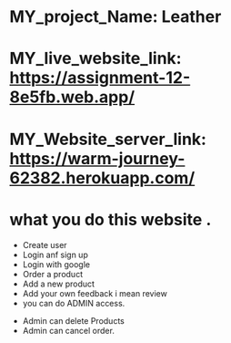 # MY_project_Name: Leather

# MY_live_website_link: https://assignment-12-8e5fb.web.app/

# MY_Website_server_link: https://warm-journey-62382.herokuapp.com/

# what you do this website .

- Create user
- Login anf sign up
- Login with google
- Order a product
- Add a new product
- Add your own feedback i mean review
- you can do ADMIN access.
* Admin can  delete Products
* Admin can cancel order.
